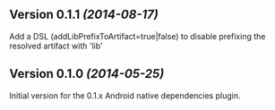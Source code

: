 Version 0.1.1 *(2014-08-17)*
----------------------------

Add a DSL (addLibPrefixToArtifact=true|false) to disable prefixing the resolved artifact with 'lib'

Version 0.1.0 *(2014-05-25)*
----------------------------

Initial version for the 0.1.x Android native dependencies plugin.
